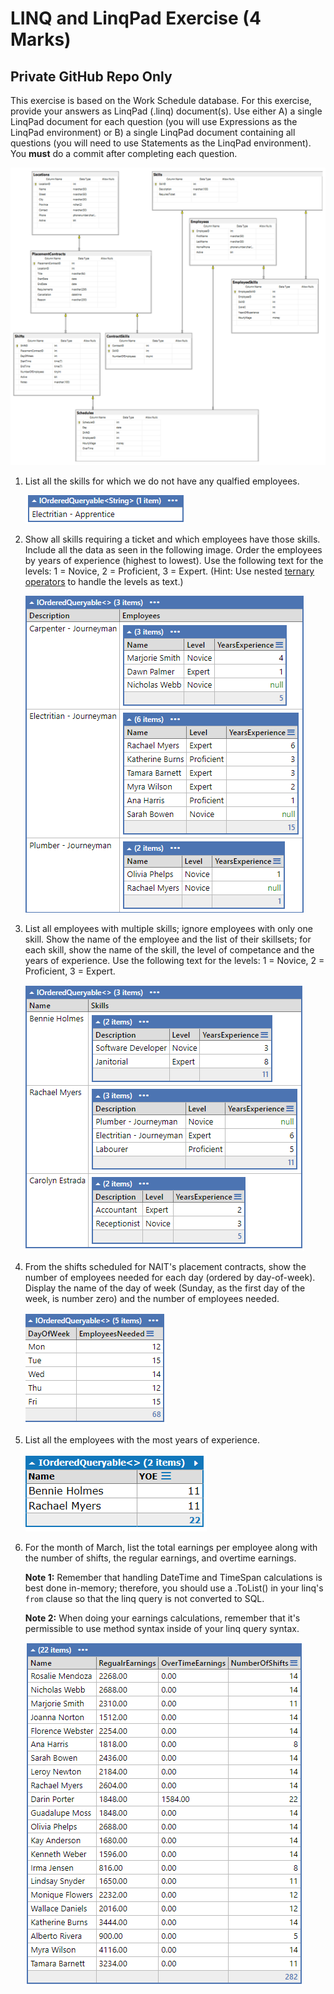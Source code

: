# LINQ and LinqPad Exercise (4 Marks)

## Private GitHub Repo Only

This exercise is based on the Work Schedule database. For this exercise, provide your answers as LinqPad (.linq) document(s). Use either A) a single LinqPad document for each question (you will use Expressions as the LinqPad environment) or B) a single LinqPad document containing all questions (you will need to use Statements as the LinqPad environment). You **must** do a commit after completing each question.

![Schedule ERD](workschedule_erd_jan2021.png)

1. List all the skills for which we do not have any qualfied employees.

    ![Skills lacking qualified employees](q1.png)

1. Show all skills requiring a ticket and which employees have those skills. Include all the data as seen in the following image. Order the employees by years of experience (highest to lowest). Use the following text for the levels: 1 = Novice, 2 = Proficient, 3 = Expert. (Hint: Use nested [ternary operators](https://msdn.microsoft.com/en-us/library/ty67wk28.aspx) to handle the levels as text.)

    ![Employees with skills requiring a ticket](q2.png)

1. List all employees with multiple skills; ignore employees with only one skill. Show the name of the employee and the list of their skillsets; for each skill, show the name of the skill, the level of competance and the years of experience. Use the following text for the levels: 1 = Novice, 2 = Proficient, 3 = Expert.

    ![Employees with multiple skills](q3.png)

1. From the shifts scheduled for NAIT's placement contracts, show the number of employees needed for each day (ordered by day-of-week). Display the name of the day of week (Sunday, as the first day of the week, is number zero) and the number of employees needed.

    ![Employees needed per day for NAIT contract](q4.png)

1. List all the employees with the most years of experience.

    ![Employees with top years experience](q5.png)


1. For the month of March, list the total earnings per employee along with the number of shifts, the regular earnings, and overtime earnings.

    **Note 1:** Remember that handling DateTime and TimeSpan calculations is best done in-memory; therefore, you should use a .ToList() in your linq's `from` clause so that the linq query is not converted to SQL.  

    **Note 2:** When doing your earnings calculations, remember that it's permissible to use method syntax inside of your linq query syntax.

    ![Employees Earnings for specific Month](q7.png)
